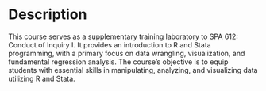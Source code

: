 # Description
This course serves as a supplementary training laboratory to SPA 612: Conduct of Inquiry I. It provides an introduction to R and Stata programming, with a primary focus on data wrangling, visualization, and fundamental regression analysis. The course’s objective is to equip students with essential skills in manipulating, analyzing, and visualizing data utilizing R and Stata.
